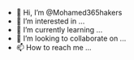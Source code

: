- 👋 Hi, I’m @Mohamed365hakers
- 👀 I’m interested in ...
- 🌱 I’m currently learning ...
- 💞️ I’m looking to collaborate on ...
- 📫 How to reach me ...

<!---
Mohamed365hakers/Mohamed365hakers is a ✨ special ✨ repository because its `README.md` (this file) appears on your GitHub profile.
You can click the Preview link to take a look at your changes.
--->

